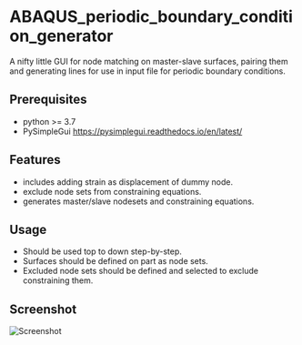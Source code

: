 # ABAQUS_periodic_boundary_condition_generator
A nifty little GUI for node matching on master-slave surfaces, pairing them and generating lines for use in input file for periodic boundary conditions.

## Prerequisites

* python >= 3.7
* PySimpleGui <https://pysimplegui.readthedocs.io/en/latest/>

## Features
* includes adding strain as displacement of dummy node.
* exclude node sets from constraining equations.
* generates master/slave nodesets and constraining equations.

## Usage
* Should be used top to down step-by-step.
* Surfaces should be defined on part as node sets.
* Excluded node sets should be defined and selected to exclude constraining them.

## Screenshot

![Screenshot](https://github.com/saiwal/ABAQUS_periodic_boundary_condition_generator/blob/main/screenshot.png)
